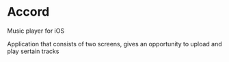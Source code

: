 # Accord
Music player for iOS

Application that consists of two screens, gives an opportunity to upload and play sertain tracks
